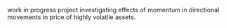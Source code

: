 work in progress project investigating effects of momentum in directional movements in price of highly volatile assets. 

